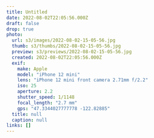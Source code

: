 ```yaml
---
title: Untitled
date: 2022-08-02T22:05:56.000Z
draft: false
drop: true
photo:
  url: s3/images/2022-08-02-15-05-56.jpg
  thumb: s3/thumbs/2022-08-02-15-05-56.jpg
  preview: s3/previews/2022-08-02-15-05-56.jpg
  created: 2022-08-02T22:05:56.000Z
  exif:
    make: Apple
    model: "iPhone 12 mini"
    lens: "iPhone 12 mini front camera 2.71mm f/2.2"
    iso: 25
    aperture: 2.2
    shutter_speed: 1/1148
    focal_length: "2.7 mm"
    gps: "47.3344027777778 -122.82885"
  title: null
  caption: null
links: []
---
```

